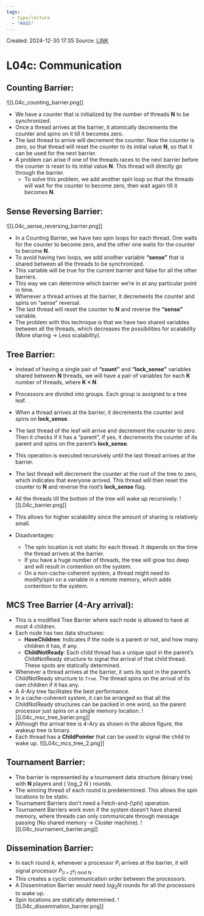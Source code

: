 ```yaml
---
tags:
  - type/lecture
  - "#AOS"
---
```

Created: 2024-12-30 17:35
Source: [LINK](https://github.com/mohamedameen93/CS-6210-Advanced-Operating-Systems-Notes/blob/master/L04c.%20Communication.pdf)

# L04c: Communication

## Counting Barrier:
![[L04c_counting_barrier.png]]
- We have a counter that is initialized by the number of threads **N** to be synchronized.
- Once a thread arrives at the barrier, it atomically decrements the counter and spins on it till it becomes zero.
- The last thread to arrive will decrement the counter. Now the counter is zero, so that thread will reset the counter to its initial value **N**, so that it can be used for the next barrier.
- A problem can arise if one of the threads races to the next barrier before the counter is reset to its initial value **N**. This thread will directly go through the barrier.
  - To solve this problem, we add another spin loop so that the threads will wait for the counter to become zero, then wait again till it becomes **N**.

## Sense Reversing Barrier:
![[L04c_sense_reversing_barrier.png]]
- In a Counting Barrier, we have two spin loops for each thread. One waits for the counter to become zero, and the other one waits for the counter to become **N**.
- To avoid having two loops, we add another variable **“sense”** that is shared between all the threads to be synchronized.
- This variable will be true for the current barrier and false for all the other barriers.
- This way we can determine which barrier we’re in at any particular point in time.
- Whenever a thread arrives at the barrier, it decrements the counter and spins on “sense” reversal.
- The last thread will reset the counter to **N** and reverse the **“sense”** variable.
- The problem with this technique is that we have two shared variables between all the threads, which decreases the possibilities for scalability (More sharing → Less scalability).

## Tree Barrier:

- Instead of having a single pair of **“count”** and **“lock_sense”** variables shared between **N** threads, we will have a pair of variables for each **K** number of threads, where **K < N**.
- Processors are divided into groups. Each group is assigned to a tree leaf.
- When a thread arrives at the barrier, it decrements the counter and spins on **lock_sense**.
- The last thread of the leaf will arrive and decrement the counter to zero. Then it checks if it has a “parent”; if yes, it decrements the counter of its parent and spins on the parent’s **lock_sense**.
- This operation is executed recursively until the last thread arrives at the barrier.
- The last thread will decrement the counter at the root of the tree to zero, which indicates that everyone arrived. This thread will then reset the counter to **N** and reverse the root’s **lock_sense** flag.
- All the threads till the bottom of the tree will wake up recursively.
![[L04c_barrier.png]]
- This allows for higher scalability since the amount of sharing is relatively small.

- Disadvantages:
	- The spin location is not static for each thread. It depends on the time the thread arrives at the barrier.
	- If you have a huge number of threads, the tree will grow too deep and will result in contention on the system.
	- On a non-cache-coherent system, a thread might need to modify/spin on a variable in a remote memory, which adds contention to the system.

## MCS Tree Barrier (4-Ary arrival):

- This is a modified Tree Barrier where each node is allowed to have at most 4 children.
- Each node has two data structures:
  - **HaveChildren**: Indicates if the node is a parent or not, and how many children it has, if any.
  - **ChildNotReady**: Each child thread has a unique spot in the parent’s ChildNotReady structure to signal the arrival of that child thread. These spots are statically determined.
- Whenever a thread arrives at the barrier, it sets its spot in the parent’s ChildNotReady structure to `True`. The thread spins on the arrival of its own children if it has any.
- A 4-Ary tree facilitates the best performance.
- In a cache-coherent system, it can be arranged so that all the ChildNotReady structures can be packed in one word, so the parent processor just spins on a single memory location.
![[L04c_msc_tree_barier.png]]
- Although the arrival tree is 4-Ary as shown in the above figure, the wakeup tree is binary.
- Each thread has a **ChildPointer** that can be used to signal the child to wake up.
![[L04c_mcs_tree_2.png]]
## Tournament Barrier:

- The barrier is represented by a tournament data structure (binary tree) with **N** players and \( \log_2 N \) rounds.
- The winning thread of each round is predetermined. This allows the spin locations to be static.
- Tournament Barriers don’t need a Fetch-and-\(\phi\) operation.
- Tournament Barriers work even if the system doesn’t have shared memory, where threads can only communicate through message passing (No shared memory → Cluster machine).
![[L04c_tournament_barrier.png]]
## Dissemination Barrier:

- In each round $k$, whenever a processor $P_i$  arrives at the barrier, it will signal processor $P_{(i+2^k) \text{ mod N}}$ .
- This creates a cyclic communication order between the processors.
- A Dissemination Barrier would need $log_2N$ rounds for all the processors to wake up.
- Spin locations are statically determined.
![[L04c_dissemination_barrier.png]]
